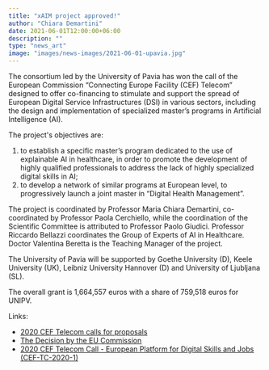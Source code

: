 ```yaml
---
title: "xAIM project approved!"
author: "Chiara Demartini"
date: 2021-06-01T12:00:00+06:00
description: ""
type: "news_art"
image: "images/news-images/2021-06-01-upavia.jpg"
---
```


The consortium led by the University of Pavia has won the call of the European Commission “Connecting Europe Facility (CEF) Telecom” designed to offer co-financing to stimulate and support the spread of European Digital Service Infrastructures (DSI) in various sectors, including the design and implementation of specialized master’s programs in Artificial Intelligence (AI).

The project's objectives are:

1. to establish a specific master’s program dedicated to the use of explainable AI in healthcare, in order to promote the development of highly qualified professionals to address the lack of highly specialized digital skills in AI;
2. to develop a network of similar programs at European level, to progressively launch a joint master in “Digital Health Management”.

The project is coordinated by Professor Maria Chiara Demartini, co-coordinated by Professor Paola Cerchiello, while the coordination of the Scientific Committee is attributed to Professor Paolo Giudici. Professor Riccardo Bellazzi coordinates the Group of Experts of AI in Healthcare. Doctor Valentina Beretta is the Teaching Manager of the project.

The University of Pavia will be supported by Goethe University (D), Keele University (UK), Leibniz University Hannover (D) and University of Ljubljana (SL).

The overall grant is 1,664,557 euros with a share of 759,518 euros for UNIPV.

Links:
* [2020 CEF Telecom calls for proposals](https://ec.europa.eu/inea/en/connecting-europe-facility/cef-telecom/apply-funding/2020-cef-telecom-calls-proposals)
* [The Decision by the EU Commission](https://ec.europa.eu/inea/sites/inea/files/cefpub/1_en_annexe1_acte_autonome_part1_v2.pdf.pdf)
* [2020 CEF Telecom Call - European Platform for Digital Skills and Jobs (CEF-TC-2020-1)](
https://ec.europa.eu/inea/en/connecting-europe-facility/cef-telecom/apply-funding/2020-digital-skills-jobs)